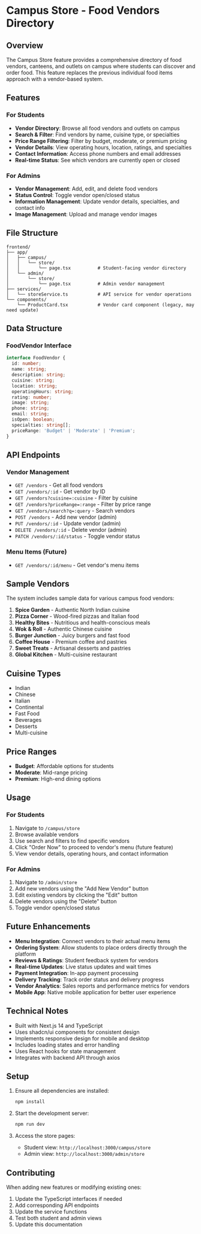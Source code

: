 # Campus Store - Food Vendors Directory

## Overview

The Campus Store feature provides a comprehensive directory of food vendors, canteens, and outlets on campus where students can discover and order food. This feature replaces the previous individual food items approach with a vendor-based system.

## Features

### For Students

- **Vendor Directory**: Browse all food vendors and outlets on campus
- **Search & Filter**: Find vendors by name, cuisine type, or specialties
- **Price Range Filtering**: Filter by budget, moderate, or premium pricing
- **Vendor Details**: View operating hours, location, ratings, and specialties
- **Contact Information**: Access phone numbers and email addresses
- **Real-time Status**: See which vendors are currently open or closed

### For Admins

- **Vendor Management**: Add, edit, and delete food vendors
- **Status Control**: Toggle vendor open/closed status
- **Information Management**: Update vendor details, specialties, and contact info
- **Image Management**: Upload and manage vendor images

## File Structure

```
frontend/
├── app/
│   ├── campus/
│   │   └── store/
│   │       └── page.tsx          # Student-facing vendor directory
│   └── admin/
│       └── store/
│           └── page.tsx          # Admin vendor management
├── services/
│   └── storeService.ts           # API service for vendor operations
└── components/
    └── ProductCard.tsx           # Vendor card component (legacy, may need update)
```

## Data Structure

### FoodVendor Interface

```typescript
interface FoodVendor {
  id: number;
  name: string;
  description: string;
  cuisine: string;
  location: string;
  operatingHours: string;
  rating: number;
  image: string;
  phone: string;
  email: string;
  isOpen: boolean;
  specialties: string[];
  priceRange: 'Budget' | 'Moderate' | 'Premium';
}
```

## API Endpoints

### Vendor Management

- `GET /vendors` - Get all food vendors
- `GET /vendors/:id` - Get vendor by ID
- `GET /vendors?cuisine=:cuisine` - Filter by cuisine
- `GET /vendors?priceRange=:range` - Filter by price range
- `GET /vendors/search?q=:query` - Search vendors
- `POST /vendors` - Add new vendor (admin)
- `PUT /vendors/:id` - Update vendor (admin)
- `DELETE /vendors/:id` - Delete vendor (admin)
- `PATCH /vendors/:id/status` - Toggle vendor status

### Menu Items (Future)

- `GET /vendors/:id/menu` - Get vendor's menu items

## Sample Vendors

The system includes sample data for various campus food vendors:

1. **Spice Garden** - Authentic North Indian cuisine
2. **Pizza Corner** - Wood-fired pizzas and Italian food
3. **Healthy Bites** - Nutritious and health-conscious meals
4. **Wok & Roll** - Authentic Chinese cuisine
5. **Burger Junction** - Juicy burgers and fast food
6. **Coffee House** - Premium coffee and pastries
7. **Sweet Treats** - Artisanal desserts and pastries
8. **Global Kitchen** - Multi-cuisine restaurant

## Cuisine Types

- Indian
- Chinese
- Italian
- Continental
- Fast Food
- Beverages
- Desserts
- Multi-cuisine

## Price Ranges

- **Budget**: Affordable options for students
- **Moderate**: Mid-range pricing
- **Premium**: High-end dining options

## Usage

### For Students

1. Navigate to `/campus/store`
2. Browse available vendors
3. Use search and filters to find specific vendors
4. Click "Order Now" to proceed to vendor's menu (future feature)
5. View vendor details, operating hours, and contact information

### For Admins

1. Navigate to `/admin/store`
2. Add new vendors using the "Add New Vendor" button
3. Edit existing vendors by clicking the "Edit" button
4. Delete vendors using the "Delete" button
5. Toggle vendor open/closed status

## Future Enhancements

- **Menu Integration**: Connect vendors to their actual menu items
- **Ordering System**: Allow students to place orders directly through the platform
- **Reviews & Ratings**: Student feedback system for vendors
- **Real-time Updates**: Live status updates and wait times
- **Payment Integration**: In-app payment processing
- **Delivery Tracking**: Track order status and delivery progress
- **Vendor Analytics**: Sales reports and performance metrics for vendors
- **Mobile App**: Native mobile application for better user experience

## Technical Notes

- Built with Next.js 14 and TypeScript
- Uses shadcn/ui components for consistent design
- Implements responsive design for mobile and desktop
- Includes loading states and error handling
- Uses React hooks for state management
- Integrates with backend API through axios

## Setup

1. Ensure all dependencies are installed:

   ```bash
   npm install
   ```

2. Start the development server:

   ```bash
   npm run dev
   ```

3. Access the store pages:
   - Student view: `http://localhost:3000/campus/store`
   - Admin view: `http://localhost:3000/admin/store`

## Contributing

When adding new features or modifying existing ones:

1. Update the TypeScript interfaces if needed
2. Add corresponding API endpoints
3. Update the service functions
4. Test both student and admin views
5. Update this documentation
